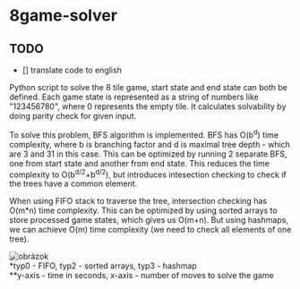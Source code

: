 # 8game-solver

## TODO
 - [] translate code to english

Python script to solve the 8 tile game, start state and end state can both be defined. Each game state is represented as a string of numbers like "123456780", where 0 represents the empty tile. It calculates solvability by doing parity check for given input. 

To solve this problem, BFS algorithm is implemented. BFS has O(b<sup>d</sup>) time complexity, where b is branching factor and d is maximal tree depth - which are 3 and 31 in this case. This can be optimized by running 2 separate BFS, one from start state and another from end state. This reduces the time complexity to O(b<sup>d/2</sup>+b<sup>d/2</sup>), but introduces intesection checking to check if the trees have a common element.

When using FIFO stack to traverse the tree, intersection checking has O(m\*n) time complexity. This can be optimized by using sorted arrays to store processed game states, which gives us O(m+n). But using hashmaps, we can achieve O(m) time complexity (we need to check all elements of one tree).


![obrázok](https://user-images.githubusercontent.com/20504361/154839361-29d5a86f-07bb-4561-8927-a1f66bfe5a14.png) <br>
\*typ0 - FIFO, typ2 - sorted arrays, typ3 - hashmap <br>
\*\*y-axis - time in seconds, x-axis - number of moves to solve the game
